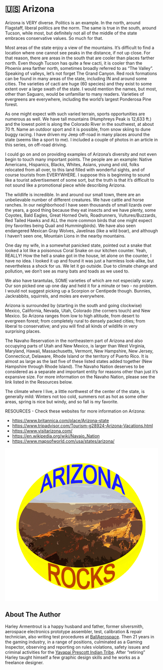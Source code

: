 # 🇺🇸 Arizona

Arizona is VERY diverse. Politics is an example. In the north, around Flagstaff,
liberal politics are the norm. The same is true in the south, around Tucson,
while most, but definitely not all of the middle of the state embraces
conservative values. So much for that.

Most areas of the state enjoy a view of the mountains. It’s difficult to find a
location where one cannot see peaks in the distance, if not up close. For that
reason, there are areas in the south that are cooler than places farther north.
Even though Tucson has quite a few cacti, it is cooler than the Phoenix area
farther north, sometimes broadly referred to as “The Valley”. Speaking of
valleys, let’s not forget The Grand Canyon. Red rock formations can be found in
many areas of the state, including IN and around some cities. The varieties of
cacti are huge (60 species) and they exist to some extent over a large swath of
the state. I would mention the names, but most, other than Saguaro, would be
unfamiliar to many readers. Varieties of evergreens are everywhere, including
the world’s largest Ponderosa Pine forest.

As one might expect with such varied terrain, sports opportunities are numerous
as well. We have tall mountains (Humphreys Peak is 12,633 ft.) and the lowest
point is along the Colorado River in the southwest, at about 70 ft. Name an
outdoor sport and it is possible, from snow skiing to dune buggy racing. I have
driven my Jeep off-road in many places around the state (seems like a sport to
me). I included a couple of photos in an article in this series, on off-road
driving.

I could go on and on providing examples of Arizona’s diversity and not even
begin to touch many important points. The people are an example: Native
Americans, Hispanics, Blacks, Whites, Asians, young and old, folks relocated
from all over, to this land filled with wonderful sights, and of course tourists
from EVERYWHERE. I suppose this is beginning to sound like a tourist
advertisement of some sort, but the truth is that it’s difficult to not sound
like a promotional piece while describing Arizona.

The wildlife is incredible. In and around our small town, there are an
unbelievable number of different creatures. We have cattle and horse ranches. In
our neighborhood I have seen thousands of small lizards over the years, a good
thing because they eat insects and we have plenty, some Coyotes, Bald Eagles,
Great Horned Owls, Roadrunners, Vultures/Buzzards, Red Tailed Hawks and ALL the
more common birds that one might expect (my favorites being Quail and
Hummingbirds). We have also seen endangered Mexican Gray Wolves, Javelinas (like
a wild boar), and although I haven’t seen one, Mountain Lions in the nearby
mountains.

One day my wife, in a somewhat panicked state, pointed out a snake that looked a
lot like a poisonous Coral Snake on our kitchen counter. Yeah, REALLY! How the
hell a snake got in the house, let alone on the counter, I have no idea. I
looked it up and found it was just a harmless look-alike, but nevertheless a
shock for us. We let it go outside. Due to climate change and pollution, we
don’t see as many bats and toads as we used to.

We also have tarantulas, SOME varieties of which are not especially scary. Our
son picked one up one day and held it for a minute or two - no problem. I would
not suggest picking up a Scorpion or Centipede though. Bunnies, Jackrabbits,
squirrels, and moles are everywhere.

Arizona is surrounded by (starting in the south and going clockwise) Mexico,
California, Nevada, Utah, Colorado (the corners touch) and New Mexico. So
Arizona ranges from low to high altitude, from desert to evergreen forest; from
completely rural to densely packed cities; from liberal to conservative; and you
will find all kinds of wildlife in very surprising places.

The Navaho Reservation in the northeastern part of Arizona and also occupying
parts of Utah and New Mexico, is larger than West Virginia, Maryland, Hawaii,
Massachusetts, Vermont, New Hampshire, New Jersey, Connecticut, Delaware, Rhode
Island or the territory of Puerto Rico. It is almost as large as the last five
of these listed states added together (New Hampshire through Rhode Island). The
Navaho Nation deserves to be considered as a separate and important entity for
reasons other than just it’s expansive size. For more information on the Navaho
Nation, please see the link listed in the Resources below.

The climate where I live, a little northwest of the center of the state, is
generally mild: Winters not too cold, summers not as hot as some other areas,
spring is nice but windy, and so fall is my favorite.

RESOURCES - Check these websites for more information on Arizona:

- <https://www.britannica.com/place/Arizona-state>
- <https://www.tripadvisor.com/Tourism-g28924-Arizona-Vacations.html>
- <https://www.visitarizona.com/>
- <https://en.wikipedia.org/wiki/Navajo_Nation>
- <https://www.mapsofworld.com/usa/states/arizona/>

![arizona](_static/images/Arizona_Logo.png)

## About The Author

Harley Armentrout is a happy husband and father, former silversmith, aerospace
electronics prototype assembler, test, calibration & repair technician, also
writing test procedures at [BallAerospace](https://www.ball.com/aerospace). Then
21 years in the gaming industry, in a range of positions, culminated as a Gaming
Inspector, observing and reporting on rules violations, safety issues and
criminal activities for the
[Yavapai Prescott Indian Tribe](https://buckyscasino.com/). After “retiring”
Harley taught himself a few graphic design skills and he works as a freelance
designer.
